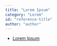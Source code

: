 ```yaml
---
title: "Lorem Ipsum"
category: "Lorem"
id: "reference-title"
author: "author"
---
```


* [Lorem Ipsum](../reference/lorem/lipsum.html)
 